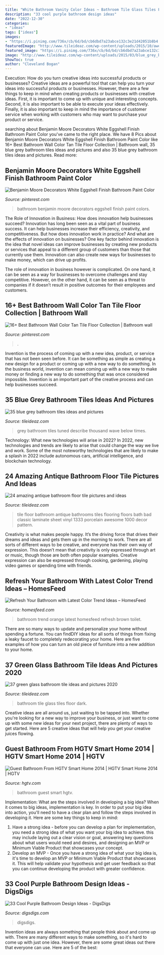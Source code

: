 ```yaml
---
title: "White Bathroom Vanity Color Ideas ~ Bathroom Tile Glass Tiles Floor Dark"
description: "33 cool purple bathroom design ideas"
date: "2022-12-30"
categories:
- "ideas"
tags: ["ideas"]
images:
- "https://i.pinimg.com/736x/cb/6d/bd/cb6dbd7a23abce132c3e21d42051b8b4.jpg"
featuredImage: "http://www.tileideaz.com/wp-content/uploads/2015/10/awesome-bathroom-tile-floor-4-bathroom-floor-tile-1000-x-1333.jpg"
featured_image: "https://i.pinimg.com/736x/cb/6d/bd/cb6dbd7a23abce132c3e21d42051b8b4.jpg"
image: "http://www.tileideaz.com/wp-content/uploads/2015/03/blue_grey_bathroom_tiles_3.jpg"
ShowToc: true
author: "Cleveland Bogan"
---
```



Execution: How do you turn creative ideas into successful products or businesses?
Creative ideas are a powerful tool that can help you turn your ideas into successful products or businesses. However, there are a few things to keep in mind when creating products or businesses with creative ideas. First, it is important to come up with unique and interesting concepts. Second, it is also important to be able to execute your ideas effectively. Finally, it is also important to keep in mind the importance of customer service when working with customers who may want to purchase your product or service.

	

		
searching about Benjamin Moore Decorators White Eggshell Finish Bathroom Paint Color you've came to the right place. We have 8 Pics about Benjamin Moore Decorators White Eggshell Finish Bathroom Paint Color like 16+ Best Bathroom Wall Color Tan Tile Floor Collection | Bathroom wall, 35 blue grey bathroom tiles ideas and pictures and also 35 blue grey bathroom tiles ideas and pictures. Read more:
		
    
## Benjamin Moore Decorators White Eggshell Finish Bathroom Paint Color

<img loading=lazy src="https://i.pinimg.com/736x/af/cc/c2/afccc2ab9172460dd9d25436056fade9.jpg" onerror="this.onerror=null;this.src='https://tse3.mm.bing.net/th?id=OIP.Gn6IF38X_Pz9H0wvbVIH7AHaLH&amp;pid=15.1';" alt="Benjamin Moore Decorators White Eggshell Finish Bathroom Paint Color">

_Source: pinterest.com_

>bathroom benjamin moore decorators eggshell finish paint colors. 

	

The Role of Innovation in Business: How does innovation help businesses succeed?
Innovation has long been seen as a vital part of business success. It can help businesses increase their efficiency, creativity, and competitiveness. But how does innovation work in practice? And what are the effects of innovation on businesses?
One key factor behind innovation is the idea that novel ideas can improve businesses by creating new products or services that appeal to a different group of customers than those that currently use them. Innovation can also create new ways for businesses to make money, which can drive up profits.

The role of innovation in business however is complicated. On one hand, it can be seen as a way for businesses to overcome challenges and stay competitive. However, on the other hand, it can be seen as a threat to companies if it doesn’t result in positive outcomes for their employees and customers.

    
## 16+ Best Bathroom Wall Color Tan Tile Floor Collection | Bathroom Wall

<img loading=lazy src="https://i.pinimg.com/736x/cb/6d/bd/cb6dbd7a23abce132c3e21d42051b8b4.jpg" onerror="this.onerror=null;this.src='https://tse1.mm.bing.net/th?id=OIP.O0iacDxxQQTMVcGz3x1oRAHaLH&amp;pid=15.1';" alt="16+ Best Bathroom Wall Color Tan Tile Floor Collection | Bathroom wall">

_Source: pinterest.com_

>. 

	

Invention is the process of coming up with a new idea, product, or service that has not been seen before. It can be something as simple as creating a new design for a product or coming up with a new way to do something. In the business world, invention can mean coming up with a new way to make money or finding a new way to do something that was once considered impossible. Invention is an important part of the creative process and can help businesses succeed.

    
## 35 Blue Grey Bathroom Tiles Ideas And Pictures

<img loading=lazy src="http://www.tileideaz.com/wp-content/uploads/2015/03/blue_grey_bathroom_tiles_3.jpg" onerror="this.onerror=null;this.src='https://tse4.mm.bing.net/th?id=OIP.cc-iW4530qJXeR0VThmwIgHaJ4&amp;pid=15.1';" alt="35 blue grey bathroom tiles ideas and pictures">

_Source: tileideaz.com_

>grey bathroom tiles tuned describe thousand wave below times. 

	

Technology: What new technologies will arise in 2022?
In 2022, new technologies and trends are likely to arise that could change the way we live and work. Some of the most noteworthy technologies that are likely to make a splash in 2022 include autonomous cars, artificial intelligence, and blockchain technology.

    
## 24 Amazing Antique Bathroom Floor Tile Pictures And Ideas

<img loading=lazy src="http://www.tileideaz.com/wp-content/uploads/2015/10/awesome-bathroom-tile-floor-4-bathroom-floor-tile-1000-x-1333.jpg" onerror="this.onerror=null;this.src='https://tse2.mm.bing.net/th?id=OIP.oVBkxCUfmOwK7n3V1V5j7gHaJ3&amp;pid=15.1';" alt="24 amazing antique bathroom floor tile pictures and ideas">

_Source: tileideaz.com_

>tile floor bathroom antique bathrooms tiles flooring floors bath bad classic laminate sheet vinyl 1333 porcelain awesome 1000 decor pattern. 

	

Creativity is what makes people happy. It’s the driving force that drives their dreams and ideas and gets them up in the morning to work. There are all sorts of different ways to be creative, and everyone has their own way of expression. This doesn’t mean that creativity is only expressed through art or music, though those are both often popular examples. Creative expression can also be expressed through cooking, gardening, playing video games or spending time with friends.

    
## Refresh Your Bathroom With Latest Color Trend Ideas – HomesFeed

<img loading=lazy src="https://homesfeed.com/wp-content/uploads/2015/12/gorgeous-orange-bathroom-color-trend-idea-with-white-toilet-seat-and-brown-towel-rack-and-tile-flooring.jpg" onerror="this.onerror=null;this.src='https://tse4.mm.bing.net/th?id=OIP.4P805aH_tuVSlcTP6rbqSgHaLE&amp;pid=15.1';" alt="Refresh Your Bathroom with Latest Color Trend Ideas – HomesFeed">

_Source: homesfeed.com_

>bathroom trend orange latest homesfeed refresh brown toilet. 

	

There are so many ways to update and personalize your home without spending a fortune. You can findDIY ideas for all sorts of things from fixing a leaky faucet to completely redecorating your home. Here are five examples of how you can turn an old piece of furniture into a new addition to your home.

    
## 37 Green Glass Bathroom Tile Ideas And Pictures 2020

<img loading=lazy src="https://www.tileideaz.com/wp-content/uploads/2015/03/green_glass_bathroom_tile_24.jpg" onerror="this.onerror=null;this.src='https://tse1.mm.bing.net/th?id=OIP.pCd-4MzUsW4DEzuCZuth7gHaLH&amp;pid=15.1';" alt="37 green glass bathroom tile ideas and pictures 2020">

_Source: tileideaz.com_

>bathroom tile glass tiles floor dark. 

	

Creative ideas are all around us, just waiting to be tapped into. Whether you're looking for a new way to improve your business, or just want to come up with some new ideas for your next project, there are plenty of ways to get started. Here are 5 creative ideas that will help you get your creative juices flowing.

    
## Guest Bathroom From HGTV Smart Home 2014 | HGTV Smart Home 2014 | HGTV

<img loading=lazy src="https://hgtvhome.sndimg.com/content/dam/images/hgrm/fullset/2014/4/8/0/hgtv-01-sh14-guest-bathroom_v.jpg.rend.hgtvcom.616.822.suffix/1405444043301.jpeg" onerror="this.onerror=null;this.src='https://tse3.mm.bing.net/th?id=OIP.jasnOJ_fqfB4qs18czo1tAHaJ4&amp;pid=15.1';" alt="Guest Bathroom From HGTV Smart Home 2014 | HGTV Smart Home 2014 | HGTV">

_Source: hgtv.com_

>bathroom guest smart hgtv. 

	

Implementation: What are the steps involved in developing a big idea?
When it comes to big ideas, implementation is key. In order to put your big idea into action, you'll need to have a clear plan and follow the steps involved in developing it. Here are some key things to keep in mind: 
1. Have a strong idea - before you can develop a plan for implementation, you need a strong idea of what you want your big idea to achieve. this may include laying out a clear vision or goal, answering key questions about what users would need and desires, and designing an MVP or Minimum Viable Product that showcases your concept. 
2. Develop an MVP - Once you have a strong idea of what your big idea is, it's time to develop an MVP or Minimum Viable Product that showcases it. This will help validate your hypothesis and get user feedback so that you can continue developing the product with greater confidence.

    
## 33 Cool Purple Bathroom Design Ideas - DigsDigs

<img loading=lazy src="https://www.digsdigs.com/photos/purple-bathroom-design-ideas-16.jpg" onerror="this.onerror=null;this.src='https://tse4.mm.bing.net/th?id=OIP.7Bj8p2jWkWQBeReI2UdUcAHaLI&amp;pid=15.1';" alt="33 Cool Purple Bathroom Design Ideas - DigsDigs">

_Source: digsdigs.com_

>digsdigs. 

	

Invention ideas are always something that people think about and come up with. There are many different ways to make something, so it's hard to come up with just one idea. However, there are some great ideas out there that everyone can use. Here are 5 of the best: 

